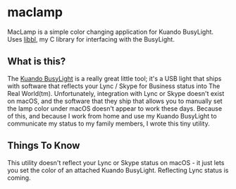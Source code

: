 # maclamp
MacLamp is a simple color changing application for Kuando BusyLight. Uses [libbl](https://github.com/brporter/libbl), my C library for interfacing with the BusyLight.

## What is this?
The [Kuando BusyLight](http://www.busylight.com) is a really great little tool; it's a USB light that ships with software that reflects your Lync / Skype for Business status into The Real World(tm). Unfortunately, integration with Lync or Skype doesn't exist on macOS, and the software that they ship that allows you to manually set the lamp color under macOS doesn't appear to work these days. Because of this, and because I work from home and use my Kuando BusyLight to communicate my status to my family members, I wrote this tiny utility.

## Things To Know
This utility doesn't reflect your Lync or Skype status on macOS - it just lets you set the color of an attached Kuando BusyLight. Reflecting Lync status is coming.

